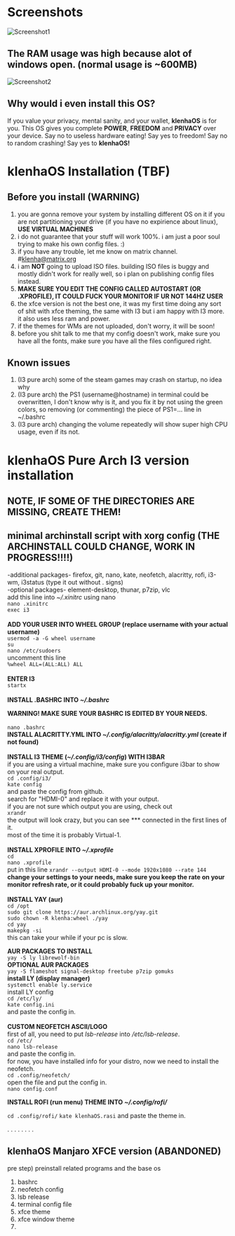 # Screenshots
![Screenshot1](https://user-images.githubusercontent.com/103518800/166099314-38ee1c51-2d3f-4ade-b7f7-d7acda3c94dc.png)
## The RAM usage was high because alot of windows open. (normal usage is ~600MB)
![Screenshot2](https://user-images.githubusercontent.com/103518800/166099324-c2839a61-1e7a-48c3-a012-07947d7239c9.png)

## Why would i even install this OS?
If you value your privacy, mental sanity, and your wallet, **klenhaOS** is for you.
This OS gives you complete **POWER**, **FREEDOM** and **PRIVACY** over your device.
Say no to useless hardware eating! Say yes to freedom! Say no to random crashing! Say yes to **klenhaOS!**

# klenhaOS Installation (TBF)
## Before you install (WARNING)
1. you are gonna remove your system by installing different OS on it if you are not partitioning your drive (if you have no expirience about linux), **USE VIRTUAL MACHINES**
2. i do not guarantee that your stuff will work 100%. i am just a poor soul trying to make his own config files. :)
3. if you have any trouble, let me know on matrix channel. #klenha@matrix.org
4. i am **NOT** going to upload ISO files. building ISO files is buggy and mostly didn't work for really well, so i plan on publishing config files instead.
5. **MAKE SURE YOU EDIT THE CONFIG CALLED AUTOSTART (OR .XPROFILE), IT COULD FUCK YOUR MONITOR IF UR NOT 144HZ USER**
6. the xfce version is not the best one, it was my first time doing any sort of shit with xfce theming, the same with I3 but i am happy with I3 more. it also uses less ram and power.
7. if the themes for WMs are not uploaded, don't worry, it will be soon!
8. before you shit talk to me that my config doesn't work, make sure you have all the fonts, make sure you have all the files configured right.

## Known issues
1. (I3 pure arch) some of the steam games may crash on startup, no idea why
2. (I3 pure arch) the PS1 (username@hostname) in terminal could be overwritten, I don't know why is it, and you fix it by not using the green colors, so removing (or commenting) the piece of PS1=... line in ~/.bashrc
3. (I3 pure arch) changing the volume repeatedly will show super high CPU usage, even if its not.


# klenhaOS Pure Arch I3 version installation
## NOTE, IF SOME OF THE DIRECTORIES ARE MISSING, CREATE THEM!
## minimal archinstall script with xorg config **(THE ARCHINSTALL COULD CHANGE, WORK IN PROGRESS!!!!)**
-additional packages- firefox, git, nano, kate, neofetch, alacritty, rofi, i3-wm, i3status (type it out without . signs)<br />
-optional packages- element-desktop, thunar, p7zip, vlc <br />
add this line into _~/.xinitrc_ using nano <br />
`nano .xinitrc`<br />
`exec i3`<br />
<br />
**ADD YOUR USER INTO WHEEL GROUP (replace username with your actual username)**<br />
`usermod -a -G wheel username`<br />
`su`<br />
`nano /etc/sudoers` <br />
uncomment this line<br />
`%wheel ALL=(ALL:ALL) ALL`<br />
<br />
**ENTER I3**<br />
`startx` <br />
<br />
**INSTALL .BASHRC INTO _~/.bashrc_**<br />

**WARNING! MAKE SURE YOUR BASHRC IS EDITED BY YOUR NEEDS.**<br />
<br />
`nano .bashrc`<br />
**INSTALL ALACRITTY.YML INTO _~/.config/alacritty/alacritty.yml_ (create if not found)** <br />
<br />
**INSTALL I3 THEME (_~/.config/i3/config_) WITH I3BAR**<br />
if you are using a virtual machine, make sure you configure i3bar to show on your real output.<br />
`cd .config/i3/` <br />
`kate config` <br />
and paste the config from github.<br />
search for "HDMI-0" and replace it with your output.<br />
if you are not sure which output you are using, check out<br />
`xrandr` <br />
the output will look crazy, but you can see *** connected in the first lines of it.<br />
most of the time it is probably Virtual-1.<br />
<br />
**INSTALL XPROFILE INTO _~/.xprofile_**<br />
`cd` <br />
`nano .xprofile` <br />
put in this line `xrandr --output HDMI-0 --mode 1920x1080 --rate 144` <br />
**change your settings to your needs, make sure you keep the rate on your monitor refresh rate, or it could probably fuck up your monitor.**<br />
<br />
**INSTALL YAY (aur)**<br />
`cd /opt` <br />
`sudo git clone https://aur.archlinux.org/yay.git` <br />
`sudo chown -R klenha:wheel ./yay` <br />
`cd yay` <br />
`makepkg -si` <br />
this can take your while if your pc is slow.<br />

**AUR PACKAGES TO INSTALL**<br />
`yay -S ly librewolf-bin` <br />
**OPTIONAL AUR PACKAGES**<br />
`yay -S flameshot signal-desktop freetube p7zip gomuks` <br />
**install LY (display manager)**<br />
`systemctl enable ly.service` <br />
install LY config<br />
`cd /etc/ly/` <br />
`kate config.ini` <br />
and paste the config in.<br />
<br />
**CUSTOM NEOFETCH ASCII/LOGO** <br />
first of all, you need to put *lsb-release* into _/etc/lsb-release_.<br />
`cd /etc/`<br />
`nano lsb-release`<br />
and paste the config in.<br />
for now, you have installed info for your distro, now we need to install the neofetch.<br />
`cd .config/neofetch/`<br />
open the file and put the config in.<br />
`nano config.conf`<br />

**INSTALL ROFI (run menu) THEME INTO _~/.config/rofi/_** <br />

`cd .config/rofi/`
`kate klenhaOS.rasi`
and paste the theme in.

.
.
.
.
.
.
.
.

## klenhaOS Manjaro XFCE version (ABANDONED)
pre step) preinstall related programs and the base os 
1. bashrc
2. neofetch config
3. lsb release
4. terminal config file
5. xfce theme
6. xfce window theme
7.
